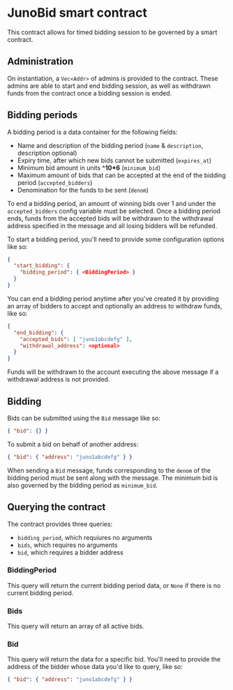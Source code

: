 # JunoBid smart contract

This contract allows for timed bidding session to be governed by a smart contract.

## Administration

On instantiation, a `Vec<Addr>` of admins is provided to the contract. These admins are able to start and end bidding session, as well as withdrawn funds from the contract once a bidding session is ended.

## Bidding periods

A bidding period is a data container for the following fields:

- Name and description of the bidding period (`name` & `description`, description optional)
- Expiry time, after which new bids cannot be submitted (`expires_at`)
- Minimum bid amount in units **^10\*6** (`minimum_bid`)
- Maximum amount of bids that can be accepted at the end of the bidding period (`accepted_bidders`)
- Denomination for the funds to be sent (`denom`)

To end a bidding period, an amount of winning bids over 1 and under the `accepted_bidders` config variable must be selected. Once a bidding period ends, funds from the accepted bids will be withdrawn to the withdrawal address specified in the message and all losing bidders will be refunded.

To start a bidding period, you'll need to provide some configuration options like so:

```json
{
  "start_bidding": {
    "bidding_period": { <BiddingPeriod> }
  }
}
```

You can end a bidding period anytime after you've created it by providing an array of bidders to accept and optionally an address to withdraw funds, like so:

```json
{
  "end_bidding": {
    "accepted_bids": [ "juno1abcdefg" ],
    "withdrawal_address": <optional>
  }
}
```

Funds will be withdrawn to the account executing the above message if a withdrawal address is not provided.

## Bidding

Bids can be submitted using the `Bid` message like so:

```json
{ "bid": {} }
```

To submit a bid on behalf of another address:

```json
{ "bid": { "address": "juno1abcdefg" } }
```

When sending a `Bid` message, funds corresponding to the `denom` of the bidding period must be sent along with the message. The minimum bid is also governed by the bidding period as `minimum_bid`.

## Querying the contract

The contract provides three queries:

- `bidding_period`, which requiures no arguments
- `bids`, which requires no arguments
- `bid`, which requires a bidder address

### BiddingPeriod

This query will return the current bidding period data, or `None` if there is no current bidding period.

### Bids

This query will return an array of all active bids.

### Bid

This query will return the data for a specific bid. You'll need to provide the address of the bidder whose data you'd like to query, like so:

```json
{ "bid": { "address": "juno1abcdefg" } }
```
